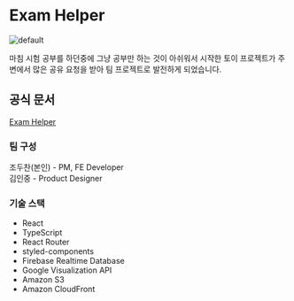 # Exam Helper

![default](https://github.com/jo-duchan/exam-helper/assets/79234094/a58a2580-5ea5-4b66-96ac-141241edc14a)

마침 시험 공부를 하던중에 그냥 공부만 하는 것이 아쉬워서 시작한 토이 프로젝트가 주변에서 많은 공유 요청을 받아 팀 프로젝트로 발전하게 되었습니다.

## 공식 문서

[Exam Helper](https://exam-helper.notion.site/Exam-Helper-10-d437612b838042a89e0bea1a7c22e066?pvs=4)

### 팀 구성

조두찬(본인) - PM, FE Developer   
김인중 - Product Designer

### 기술 스택

* React
* TypeScript
* React Router
* styled-components
* Firebase Realtime Database
* Google Visualization API
* Amazon S3
* Amazon CloudFront
